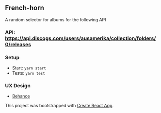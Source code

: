## French-horn
A random selector for albums for the following API

### API: https://api.discogs.com/users/ausamerika/collection/folders/0/releases

### Setup
- Start: `yarn start`
- Tests: `yarn test`

### UX Design
- [Behance](https://www.behance.net/gallery/68956501/RandomDisco)


This project was bootstrapped with [Create React App](https://github.com/facebookincubator/create-react-app).
